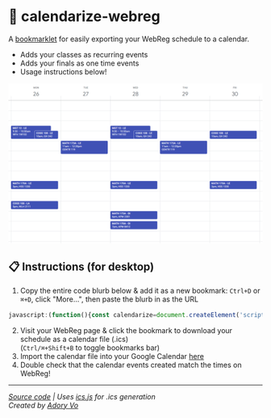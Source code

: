 # 📆 calendarize-webreg

A [bookmarklet](https://en.wikipedia.org/wiki/Bookmarklet) for easily exporting your WebReg schedule to a calendar.
- Adds your classes as recurring events
- Adds your finals as one time events
- Usage instructions below!

![Command line screenshot](assets/screenshot-cropped-v1.png)

## 📋 Instructions (for desktop)
1. Copy the entire code blurb below & add it as a new bookmark: `Ctrl+D` or `⌘+D`, click "More...", then paste the blurb in as the URL  
```js
javascript:(function(){const calendarize=document.createElement('script');calendarize.src='https://adoryvo.github.io/calendarize-webreg/calendarize.min.js';document.body.appendChild(calendarize);})()
```
2. Visit your WebReg page & click the bookmark to download your schedule as a calendar file (.ics)  
	(`Ctrl/⌘+Shift+B` to toggle bookmarks bar)
3. Import the calendar file into your Google Calendar [here](https://calendar.google.com/calendar/u/0/r/settings/export)
4. Double check that the calendar events created match the times on WebReg!

---
*[Source code](https://github.com/AdoryVo/calendarize-webreg) | Uses [ics.js](https://github.com/nwcell/ics.js/) for .ics generation*  
*Created by [Adory Vo](https://github.com/AdoryVo)*